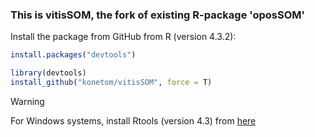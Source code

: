 ### This is vitisSOM, the fork of existing R-package 'oposSOM'

Install the package from GitHub from R (version 4.3.2):

```r
install.packages("devtools")

library(devtools)
install_github("konetom/vitisSOM", force = T)
```


> [!WARNING]
For Windows systems, install Rtools (version 4.3) from [here](https://cran.r-project.org/bin/windows/Rtools/rtools43/rtools.html)
